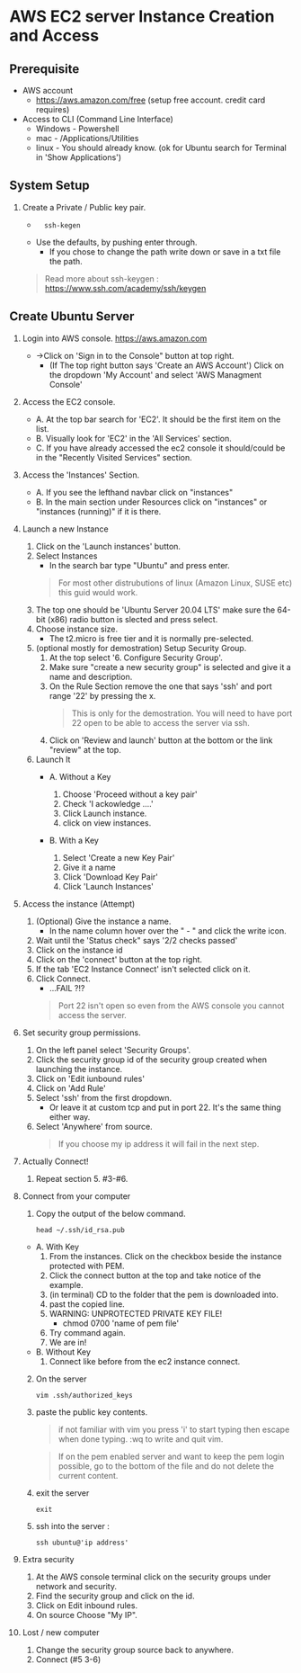 # AWS EC2 server Instance Creation and Access

## Prerequisite
- AWS account
	- https://aws.amazon.com/free (setup free account. credit card requires)
- Access to CLI (Command Line Interface) 
	- Windows - Powershell
	- mac - /Applications/Utilities
	- linux - You should already know. (ok for Ubuntu search for Terminal in 'Show Applications')

## System Setup
1. Create a Private / Public key pair. 
	- ```
		ssh-kegen
	- Use the defaults, by pushing enter through.
		- If you chose to change the path write down or save in a txt file the path.
	> Read more about ssh-keygen : https://www.ssh.com/academy/ssh/keygen
## Create Ubuntu Server
1. Login into AWS console. https://aws.amazon.com
	- ->Click on 'Sign in to the Console" button at top right. 
		- (If The top right button says 'Create an AWS Account') Click on the dropdown 'My Account' and select 'AWS Managment Console'
2. Access the EC2 console.
	- A. At the top bar search for 'EC2'. It should be the first item on the list.
	- B. Visually look for 'EC2' in the 'All Services' section. 
	- C. If you have already accessed the ec2 console it should/could be in the "Recently Visited Services" section.
3. Access the 'Instances' Section. 
	- A. If you see the lefthand navbar click on "instances"
	- B. In the main section under Resources click on "instances" or "instances (running)" if it is there.
4. Launch a new Instance
	1. Click on the 'Launch instances' button.
	2. Select Instances
		- In the search bar type "Ubuntu" and press enter.
		> For most other distrubutions of linux (Amazon Linux, SUSE etc) this guid would work.
	3.  The top one should be 'Ubuntu Server 20.04 LTS' make sure the 64-bit (x86) radio button is slected and press select.
	4. Choose instance size.
		- The t2.micro is free tier and it is normally pre-selected.
	5. (optional mostly for demostration) Setup Security Group.
		1. At the top select '6. Configure Security Group'.  
		2. Make sure "create a new security group" is selected and give it a name and description.
		3. On the Rule Section remove the one that says 'ssh' and port range '22' by pressing the x.
			>This is only for the demostration. You will need to have port 22 open to be able to access the server via ssh. 
		4. Click on 'Review and launch' button at the bottom or the link "review" at the top.
	6. Launch It
		- A. Without a Key
			1. Choose 'Proceed without a key pair'
			2. Check 'I ackowledge ....'
			3. Click Launch instance.
			4. click on view instances.

		- B. With a Key
			1. Select 'Create a new Key Pair'
			2. Give it a name
			3. Click 'Download Key Pair'
			4. Click 'Launch Instances'
5. Access the instance (Attempt)
	1. (Optional) Give the instance a name.
		- In the name column hover over the " - " and click the write icon.
	2. Wait until the 'Status check" says '2/2 checks passed'
	3. Click on the instance id 
	4. Click on the 'connect' button at the top right.
	5. If the tab 'EC2 Instance Connect' isn't selected click on it.
	6. Click Connect.
		- ...FAIL ?!?
		> Port 22 isn't open so even from the AWS console you cannot access the server.

6. Set security group permissions.
	1. On the left panel select 'Security Groups'.
	2. Click the security group id of the security group created when launching the instance.
	3. Click on 'Edit iunbound rules'
	4. Click on 'Add Rule'
	5. Select 'ssh' from the first dropdown. 
		- Or leave it at custom tcp and put in port 22. It's the same thing either way.
	6. Select 'Anywhere' from source.
		> If you choose my ip address it will fail in the next step.

7. Actually Connect!
	1. Repeat section 5. #3-#6.

8. Connect from your computer
	1. Copy the output of the below command.
		``` 
		head ~/.ssh/id_rsa.pub
	- A. With Key
		1. From the instances. Click on the checkbox beside the instance protected with PEM.
		2. Click the connect button at the top and take notice of the example.
		4. (in terminal) CD to the folder that the pem is downloaded into.
		5. past the copied line.
		6. WARNING: UNPROTECTED PRIVATE KEY FILE!
			- chmod 0700 'name of pem file'
		7. Try command again.
		8. We are in!
	- B. Without Key
		1. Connect like before from the ec2 instance connect.
	
	2. On the server
		```
		vim .ssh/authorized_keys 
	3. paste the public key contents.
		> if not familiar with vim you press 'i' to start typing then escape when done typing. :wq to write and quit vim.

		> If on the pem enabled server and want to keep the pem login possible, go to the bottom of the file and do not delete the current content.

	4. exit the server 
		``` 
		exit 
	5. ssh into the server :
		```
		ssh ubuntu@'ip address'
9. Extra security
	1. At the AWS console terminal click on the security groups under network and security.
	2. Find the security group and click on the id.
	3. Click on Edit inbound rules.
	4. On source Choose "My IP".
10. Lost / new computer
	1. Change the security group source back to anywhere.
	2. Connect (#5 3-6)


